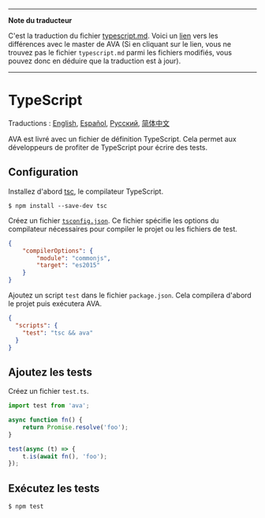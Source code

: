 ___
**Note du traducteur**

C'est la traduction du fichier [typescript.md](https://github.com/sindresorhus/ava/blob/master/docs/recipes/typescript.md). Voici un [lien](https://github.com/sindresorhus/ava/compare/85ad2e2cd386831308c395bb9d6fedcb4e7c8153...master#diff-60cce07a584082115d230f2e3d571ad6) vers les différences avec le master de AVA (Si en cliquant sur le lien, vous ne trouvez pas le fichier `typescript.md` parmi les fichiers modifiés, vous pouvez donc en déduire que la traduction est à jour).
___
# TypeScript

Traductions : [English](https://github.com/sindresorhus/ava/blob/master/docs/recipes/typescript.md), [Español](https://github.com/sindresorhus/ava-docs/blob/master/es_ES/docs/recipes/typescript.md), [Русский](https://github.com/sindresorhus/ava-docs/blob/master/ru_RU/docs/recipes/typescript.md), [简体中文](https://github.com/sindresorhus/ava-docs/blob/master/zh_CN/docs/recipes/typescript.md)

AVA est livré avec un fichier de définition TypeScript. Cela permet aux développeurs de profiter de TypeScript pour écrire des tests.

## Configuration

Installez d'abord [tsc](https://github.com/Microsoft/TypeScript), le compilateur TypeScript.

```
$ npm install --save-dev tsc
```

Créez un fichier [`tsconfig.json`](https://github.com/Microsoft/TypeScript/wiki/tsconfig.json). Ce fichier spécifie les options du compilateur nécessaires pour compiler le projet ou les fichiers de test.

```json
{
	"compilerOptions": {
		"module": "commonjs",
		"target": "es2015"
	}
}
```

Ajoutez un script `test` dans le fichier `package.json`. Cela compilera d'abord le projet puis exécutera AVA.

```json
{
  "scripts": {
    "test": "tsc && ava"
  }
}
```


## Ajoutez les tests

Créez un fichier `test.ts`.

```ts
import test from 'ava';

async function fn() {
    return Promise.resolve('foo');
}

test(async (t) => {
    t.is(await fn(), 'foo');
});
```


## Exécutez les tests

```
$ npm test
```
